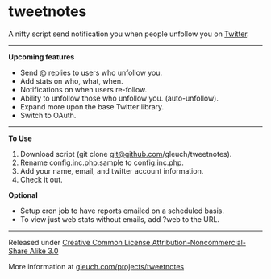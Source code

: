tweetnotes
========================================================================================

A nifty script send notification you when people unfollow you on [Twitter](http://www.twitter.com).

----------------------------------------------------------------------------------------


**Upcoming features**

* Send @ replies to users who unfollow you.
* Add stats on who, what, when.
* Notifications on when users re-follow.
* Ability to unfollow those who unfollow you. (auto-unfollow).
* Expand more upon the base Twitter library.
* Switch to OAuth.


----------------------------------------------------------------------------------------


**To Use**

1. Download script (git clone git@github.com/gleuch/tweetnotes).
2. Rename config.inc.php.sample to config.inc.php.
3. Add your name, email, and twitter account information.
4. Check it out.

**Optional**

* Setup cron job to have reports emailed on a scheduled basis.
* To view just web stats without emails, add ?web to the URL.


----------------------------------------------------------------------------------------

Released under [Creative Common License Attribution-Noncommercial-Share Alike 3.0](http://creativecommons.org/licenses/by-nc-sa/3.0/us/)

More information at [gleuch.com/projects/tweetnotes](http://www.gleuch.com/projects/tweetnotes)